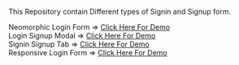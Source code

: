 This Repository contain Different types of Signin and Signup form.

Neomorphic Login Form => <a href="https://surajaswal-dev.github.io/signin-signup-pages/Neomorphic-login-form/index.html">Click Here For Demo</a> <br>
Login Signup Modal => <a href="https://surajaswal-dev.github.io/signin-signup-pages/login-signup-modal/index.html">Click Here For Demo</a> <br>
Signin Signup Tab => <a href="https://surajaswal-dev.github.io/signin-signup-pages/signin-signup-tab/index.html">Click Here For Demo</a> <br>
Responsive Login Form => <a href="https://surajaswal-dev.github.io/signin-signup-pages/responsive-login-form/index.html">Click Here For Demo</a> <br>
